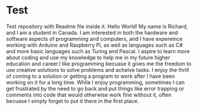 # Test
Test repository with Readme file inside it.
Hello World! My name is Richard, and I am a student in Canada. I am interested in both the hardware and software aspects of programming and computers, and I have expereince working with Arduino and Raspberry Pi, as well as languages such as C# and more basic languages such as Turing and Pascal. I aspire to learn more about coding and use my knowledge to help me in my future higher education and career.I like programming becuase it gives me the freedom to use creative solutions to solve problems and acheive tasks. I enjoy the thrill of coming to a solution or getting a program to work after I have been working on it for a long time. While I enjoy programming, sometimes I can get frustrated by the need to go back and put things like error trapping or comments into code that would otherwise work fine without it, often becuase I simply forget to put it there in the first place.
